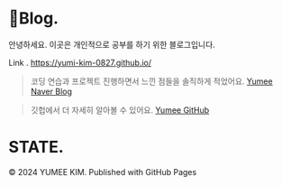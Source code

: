 # 📝Blog.

안녕하세요.
이곳은 개인적으로 공부를 하기 위한 블로그입니다.

Link . https://yumi-kim-0827.github.io/

> 코딩 연습과 프로젝트 진행하면서 느낀 점들을 솔직하게 적었어요. [Yumee Naver Blog]

> 깃헙에서 더 자세히 알아볼 수 있어요. [Yumee GitHub]

[Yumee Naver Blog]: https://blog.naver.com/hello_world_yum
[Yumee Portfolio site]: https://github.com/jekyll/jekyll
[Yumee GitHub]: https://github.com/yumi-kim-0827

# STATE.

© 2024 YUMEE KIM. Published with GitHub Pages
